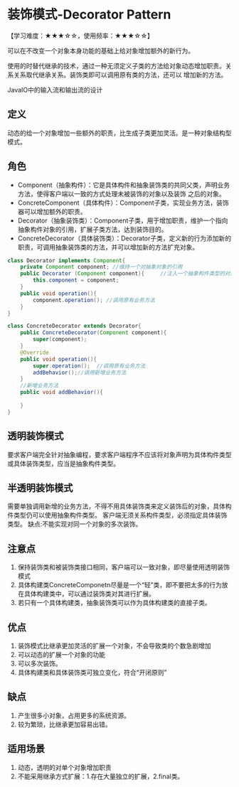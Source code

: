 # 装饰模式-Decorator Pattern
【学习难度：★★★☆☆，使用频率：★★★☆☆】

可以在不改变一个对象本身功能的基础上给对象增加额外的新行为。

使用的时替代继承的技术，通过一种无须定义子类的方法给对象动态增加职责。关系关系取代继承关系。装饰类即可以调用原有类的方法，还可以
增加新的方法。

JavaIO中的输入流和输出流的设计

## 定义
动态的给一个对象增加一些额外的职责，比生成子类更加灵活。是一种对象结构型模式。
## 角色
- Component（抽象构件）：它是具体构件和抽象装饰类的共同父类，声明业务方法，使得客户端以一致的方式处理未被装饰的对象以及装饰
之后的对象。
- ConcreteComponent（具体构件）：Component子类，实现业务方法，装饰器可以增加额外的职责。
- Decorator（抽象装饰类）：Component子类，用于增加职责，维护一个指向抽象构件对象的引用，扩展子类方法，达到装饰目的。
- ConcreteDecorator（具体装饰类）：Decorator子类，定义新的行为添加新的职责，可调用抽象装饰类的方法，并可以增加新的方法扩充对象。

```java
class Decorator implements Component{
    private Component component; //维持一个对抽象对象的引用
    public Decorator (Component component){ 	//注入一个抽象构件类型的对象 
        this.component = component;
    }
    public void operation(){
        component.operation(); //调用原有业务方法
    }
}

class ConcreteDecorator extends Decorator{
    public ConcreteDecorator(Component component){
        super(component);
    }
    @Override
    public void operation(){
        super.operation();	//调用原有业务方法 
        addBehavior();//调用新增业务方法 
    }
    //新增业务方法
    public void addBehavior(){
        
    }
}
```

## 透明装饰模式
要求客户端完全针对抽象编程，要求客户端程序不应该将对象声明为具体构件类型或具体装饰类型，应当是抽象构件类型。
## 半透明装饰模式
需要单独调用新增的业务方法，不得不用具体装饰类来定义装饰后的对象，具体构件类型仍可以使用抽象构件类型。
客户端无须关系构件类型，必须指定具体装饰类型。
缺点:不能实现对同一个对象的多次装饰。

## 注意点
1. 保持装饰类和被装饰类接口相同，客户端可以一致对象，即尽量使用透明装饰模式
2. 具体构建类ConcreteComponetn尽量是一个“轻”类，即不要把太多的行为放在具体构建类中，可以通过装饰类对其进行扩展。
3. 若只有一个具体构建类，抽象装饰类可以作为具体构建类的直接子类。

## 优点
1. 装饰模式比继承更加灵活的扩展一个对象，不会导致类的个数急剧增加
2. 可以动态的扩展一个对象的功能
3. 可以多次装饰。
4. 具体构建类和具体装饰类可独立变化，符合“开闭原则”
## 缺点
1. 产生很多小对象，占用更多的系统资源。
2. 较为繁琐，比继承更加容易出错。
## 适用场景
1. 动态，透明的对单个对象增加职责
2. 不能采用继承方式扩展：1.存在大量独立的扩展，2.final类。
